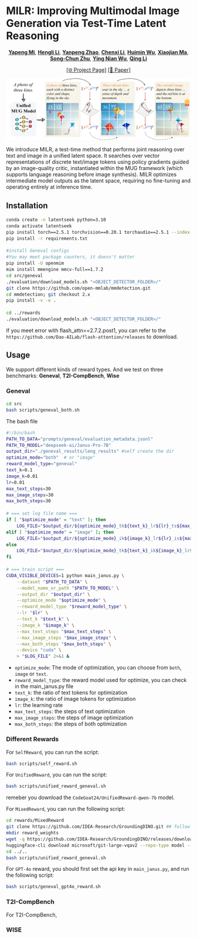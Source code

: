 # MILR: Improving Multimodal Image Generation via Test-Time Latent Reasoning

<div align="center">

[**Yapeng Mi**](https://scholar.google.com/citations?user=xr7kNGEAAAAJ&hl=zh-CN),
[**Hengli Li**](https://scholar.google.com/citations?user=K7gsqkMAAAAJ&hl=en),
[**Yanpeng Zhao**](https://scholar.google.com/citations?user=-T9FigIAAAAJ&hl=en),
[**Chenxi Li**](https://openreview.net/profile?id=~Chenxi_Li7),
[**Huimin Wu**](https://scholar.google.com/citations?user=9HH9I6YAAAAJ&hl=en),
[**Xiaojian Ma**](https://jeasinema.github.io/),
[**Song-Chun Zhu**](https://scholar.google.com/citations?user=Al8dyb4AAAAJ&hl=en),
[**Ying Nian Wu**](https://scholar.google.com/citations?user=7k_1QFIAAAAJ&hl=en),
[**Qing Li**](https://liqing.io/)

[\[🌐 Project Page\]](https://miyapeng.github.io/milr/) [\[📜 Paper\]](https://www.arxiv.org/abs/2509.22761)
</div>

![teaser map](fig/teaser.png)

We introduce MILR, a test-time method that performs joint reasoning over text and image in a unified latent space. It searches over vector representations of discrete text/image tokens using policy gradients guided by an image-quality critic, instantiated within the MUG framework (which supports language reasoning before image synthesis). MILR optimizes intermediate model outputs as the latent space, requiring no fine-tuning and operating entirely at inference time.

## Installation

```bash
conda create -n latentseek python=3.10
conda activate latentseek
pip install torch==2.5.1 torchvision==0.20.1 torchaudio==2.5.1 --index-url https://download.pytorch.org/whl/cu121
pip install -r requirements.txt

#install Geneval configs
#You may meet package counters, it doesn't matter
pip install -U openmim
mim install mmengine mmcv-full==1.7.2
cd src/geneval
./evaluation/download_models.sh "<OBJECT_DETECTOR_FOLDER>/"
git clone https://github.com/open-mmlab/mmdetection.git
cd mmdetection; git checkout 2.x
pip install -v -e .

cd ../rewards
./evaluation/download_models.sh "<OBJECT_DETECTOR_FOLDER>/"
```
If you meet error with flash_attn==2.7.2.post1, you can refer to the `https://github.com/Dao-AILab/flash-attention/releases` to download.

## Usage
We support different kinds of reward types. And we test on three benchmarks: **Geneval**, **T2I-CompBench**, **Wise**

### Geneval

```bash
cd src
bash scripts/geneval_both.sh
```

The bash file

```bash
#!/bin/bash
PATH_TO_DATA="prompts/geneval/evaluation_metadata.jsonl"
PATH_TO_MODEL="deepseek-ai/Janus-Pro-7B"
output_dir="./geneval_results/long_results" #self create the dir
optimize_mode="both"  # or "image"
reward_model_type="geneval"
text_k=0.1 
image_k=0.01 
lr=0.01
max_text_steps=30
max_image_steps=30
max_both_steps=30

# === set log file name ===
if [ "$optimize_mode" = "text" ]; then
    LOG_FILE="$output_dir/${optimize_mode}_tk${text_k}_lr${lr}_ts${max_text_steps}.txt"
elif [ "$optimize_mode" = "image" ]; then
    LOG_FILE="$output_dir/${optimize_mode}_ik${image_k}_lr${lr}_is${max_image_steps}.txt"
else
    LOG_FILE="$output_dir/${optimize_mode}_tk${text_k}_ik${image_k}_lr${lr}_bs${max_both_steps}.txt"
fi

# === train script ===
CUDA_VISIBLE_DEVICES=1 python main_janus.py \
    --dataset "$PATH_TO_DATA" \
    --model_name_or_path "$PATH_TO_MODEL" \
    --output_dir "$output_dir" \
    --optimize_mode "$optimize_mode" \
    --reward_model_type "$reward_model_type" \
    --lr "$lr" \
    --text_k "$text_k" \
    --image_k "$image_k" \
    --max_text_steps "$max_text_steps" \
    --max_image_steps "$max_image_steps" \
    --max_both_steps "$max_both_steps" \
    --device "cuda" \
    > "$LOG_FILE" 2>&1 &
```
- `optimize_mode`: The mode of optimization, you can choose from `both`, `image` or `text`.
- `reward_model_type`: the reward model used for optimize, you can check in the main_janus.py file
- `text_k`: the ratio of text tokens for optimization
- `image_k`: the ratio of image tokens for optimization
- `lr`: the learning rate
- `max_text_steps`: the steps of text optimization
- `max_image_steps`: the steps of image optimization
- `max_both_steps`: the steps of both optimization

### Different Rewards
For `SelfReward`, you can run the script:
```bash
bash scripts/self_reward.sh 
```
For `UnifiedReward`, you can run the script:
```bash
bash scripts/unified_reward_geneval.sh 
```
remeber you download the `CodeGoat24/UnifiedReward-qwen-7b` model.

For `MixedReward`, you can run the following script:
```bash
cd rewards/MixedReward
git clone https://github.com/IDEA-Research/GroundingDINO.git ## follow the guide of https://github.com/IDEA-Research/GroundingDINO
mkdir reward_weights
wget -q https://github.com/IDEA-Research/GroundingDINO/releases/download/v0.1.0-alpha/groundingdino_swint_ogc.pth
huggingface-cli download microsoft/git-large-vqav2 --repo-type model --local-dir git-large-vqav2
cd ../..
bash scripts/unified_reward_geneval.sh 
```

For `GPT-4o` reward, you should first set the api key in `main_janus.py`, and run the following script:
```bash
bash scripts/geneval_gpt4o_reward.sh 
```


### T2I-CompBench
For T2I-CompBench,

### WISE


